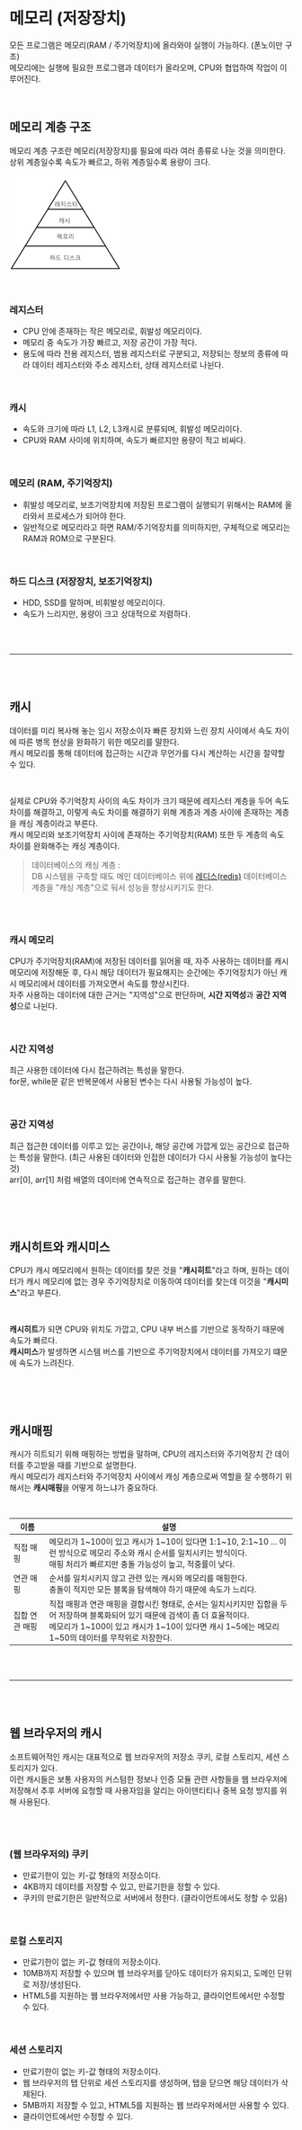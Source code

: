 # 메모리 (저장장치)
모든 프로그램은 메모리(RAM / 주기억장치)에 올라와야 실행이 가능하다. (폰노이만 구조)<br/>
메모리에는 실행에 필요한 프로그램과 데이터가 올라오며, CPU와 협업하여 작업이 이루어진다.

<br/>

## 메모리 계층 구조
메모리 계층 구조란 메모리(저장장치)를 필요에 따라 여러 종류로 나눈 것을 의미한다. <br/>
상위 계층일수록 속도가 빠르고, 하위 계층일수록 용량이 크다.<br>

![메모리 계층 구조](/image/%EB%A9%94%EB%AA%A8%EB%A6%AC%20%EA%B3%84%EC%B8%B5%20%EA%B5%AC%EC%A1%B0.png)

<br/>

### 레지스터
* CPU 안에 존재하는 작은 메모리로, 휘발성 메모리이다.
* 메모리 중 속도가 가장 빠르고, 저장 공간이 가장 적다.
* 용도에 따라 전용 레지스터, 범용 레지스터로 구분되고, 저장되는 정보의 종류에 따라 데이터 레지스터와 주소 레지스터, 상태 레지스터로 나뉜다.

<br/>

### 캐시
* 속도와 크기에 따라 L1, L2, L3캐시로 분류되며, 휘발성 메모리이다.
* CPU와 RAM 사이에 위치하며, 속도가 빠르지만 용량이 적고 비싸다.

<br/>

### 메모리 (RAM, 주기억장치)
* 휘발성 메모리로, 보조기억장치에 저장된 프로그램이 실행되기 위해서는 RAM에 올라와서 프로세스가 되어야 한다.
* 일반적으로 메모리라고 하면 RAM/주기억장치를 의미하지만, 구체적으로 메모리는 RAM과 ROM으로 구분된다.

<br/>

### 하드 디스크 (저장장치, 보조기억장치)
* HDD, SSD를 말하며, 비휘발성 메모리이다.
* 속도가 느리지만, 용량이 크고 상대적으로 저렴하다.

<br/>
<br/>

---

<br/>
<br/>

## 캐시
데이터를 미리 복사해 놓는 임시 저장소이자 빠른 장치와 느린 장치 사이에서 속도 차이에 따른 병목 현상을 완화하기 위한 메모리를 말한다. <br/>
캐시 메모리를 통해 데이터에 접근하는 시간과 무언가를 다시 계산하는 시간을 절약할 수 있다.

<br/>

실제로 CPU와 주기억장치 사이의 속도 차이가 크기 때문에 레지스터 계층을 두어 속도 차이를 해결하고, 이렇게 속도 차이를 해결하기 위해 계층과 계층 사이에 존재하는 계층을 캐싱 계층이라고 부른다. <br/>
캐시 메모리와 보조기억장치 사이에 존재하는 주기억장치(RAM) 또한 두 계층의 속도 차이를 완화해주는 캐싱 계층이다.

> 데이터베이스의 캐싱 계층 : <br/>
> DB 시스템을 구축할 때도 메인 데이터베이스 위에 [레디스(redis)](https://ko.wikipedia.org/wiki/레디스) 데이터베이스 계층을 "캐싱 계층"으로 둬서 성능을 향상시키기도 한다.

<br/>
<br/>


### 캐시 메모리
CPU가 주기억장치(RAM)에 저장된 데이터를 읽어올 때, 자주 사용하는 데이터를 캐시 메모리에 저장해둔 후, 다시 해당 데이터가 필요해지는 순간에는 주기억장치가 아닌 캐시 메모리에서 데이터를 가져오면서 속도를 향상시킨다. <br/>
자주 사용하는 데이터에 대한 근거는 "지역성"으로 판단하며, **시간 지역성**과 **공간 지역성**으로 나뉜다.

<br/>

### 시간 지역성
최근 사용한 데이터에 다시 접근하려는 특성을 말한다. <br/>
for문, while문 같은 반복문에서 사용된 변수는 다시 사용될 가능성이 높다.

<br/>

### 공간 지역성
최근 접근한 데이터를 이루고 있는 공간이나, 해당 공간에 가깝게 있는 공간으로 접근하는 특성을 말한다. (최근 사용된 데이터와 인접한 데이터가 다시 사용될 가능성이 높다는 것) <br/>
arr[0], arr[1] 처럼 배열의 데이터에 연속적으로 접근하는 경우를 말한다.

<br/>
<br/>
<br/>

## 캐시히트와 캐시미스
CPU가 캐시 메모리에서 원하는 데이터를 찾은 것을 "**캐시히트**"라고 하며, 원하는 데이터가 캐시 메모리에 없는 경우 주기억장치로 이동하여 데이터를 찾는데 이것을 "**캐시미스**"라고 부른다.

<br/>

**캐시히트**가 되면 CPU와 위치도 가깝고, CPU 내부 버스를 기반으로 동작하기 때문에 속도가 빠르다. <br/>
**캐시미스**가 발생하면 시스템 버스를 기반으로 주기억장치에서 데이터를 가져오기 떄문에 속도가 느려진다.

<br/>
<br/>
<br/>

## 캐시매핑
캐시가 히트되기 위해 매핑하는 방법을 말하며, CPU의 레지스터와 주기억장치 간 데이터를 주고받을 때를 기반으로 설명한다. <br/>
캐시 메모리가 레지스터와 주기억장치 사이에서 캐싱 계층으로써 역할을 잘 수행하기 위해서는 **캐시매핑**을 어떻게 하느냐가 중요하다.

<br/>

|이름|설명|
|------|---|
|직접 매핑|메모리가 1~100이 있고 캐시가 1~10이 있다면 1:1~10, 2:1~10 ... 이런 방식으로 메모리 주소와 캐시 순서를 일치시키는 방식이다.<br/>매핑 처리가 빠르지만 충돌 가능성이 높고, 적중률이 낮다.|
|연관 매핑|순서를 일치시키지 않고 관련 있는 캐시와 메모리를 매핑한다.<br/>충돌이 적지만 모든 블록을 탐색해야 하기 때문에 속도가 느리다.|
|집합 연관 매핑|직접 매핑과 연관 매핑을 결합시킨 형태로, 순서는 일치시키지만 집합을 두어 저장하며 블록화되어 있기 때문에 검색이 좀 더 효율적이다. <br/>메모리가 1~100이 있고 캐시가 1~10이 있다면 캐시 1~5에는 메모리 1~50의 데이터를 무작위로 저장한다.|

<br/>
<br/>

---

<br/>
<br/>

## 웹 브라우저의 캐시
소프트웨어적인 캐시는 대표적으로 웹 브라우저의 저장소 쿠키, 로컬 스토리지, 세션 스토리지가 있다. <br/>
이런 캐시들은 보통 사용자의 커스텀한 정보나 인증 모듈 관련 사항들을 웹 브라우저에 저장해서 추후 서버에 요청할 때 사용자임을 알리는 아이덴티티나 중복 요청 방지를 위해 사용된다.

<br/>
<br/>

### (웹 브라우저의) 쿠키
* 만료기한이 있는 키-값 형태의 저장소이다. 
* 4KB까지 데이터를 저장할 수 있고, 만료기한을 정할 수 있다.
* 쿠키의 만료기한은 일반적으로 서버에서 정한다. (클라이언트에서도 정할 수 있음)

<br/>

### 로컬 스토리지
* 만료기한이 없는 키-값 형태의 저장소이다.
* 10MB까지 저장할 수 있으며 웹 브라우저를 닫아도 데이터가 유지되고, 도메인 단위로 저장/생성된다.
* HTML5를 지원하는 웹 브라우저에서만 사용 가능하고, 클라이언트에서만 수정할 수 있다.

<br/>

### 세션 스토리지
* 만료기한이 없는 키-값 형태의 저장소이다.
* 웹 브라우저의 탭 단위로 세션 스토리지를 생성하며, 탭을 닫으면 해당 데이터가 삭제된다.
* 5MB까지 저장할 수 있고, HTML5를 지원하는 웹 브라우저에서만 사용할 수 있다.
* 클라이언트에서만 수정할 수 있다.